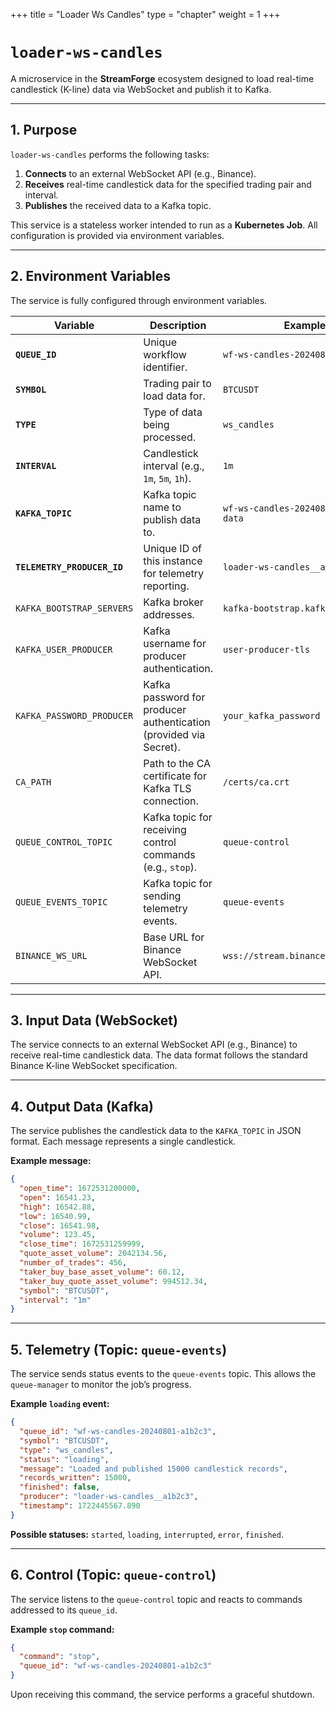 +++
title = "Loader Ws Candles"
type = "chapter"
weight = 1
+++

# `loader-ws-candles`

A microservice in the **StreamForge** ecosystem designed to load real-time candlestick (K-line) data via WebSocket and publish it to Kafka.

---

## 1. Purpose

`loader-ws-candles` performs the following tasks:

1. **Connects** to an external WebSocket API (e.g., Binance).
2. **Receives** real-time candlestick data for the specified trading pair and interval.
3. **Publishes** the received data to a Kafka topic.

This service is a stateless worker intended to run as a **Kubernetes Job**.
All configuration is provided via environment variables.

---

## 2. Environment Variables

The service is fully configured through environment variables.

| Variable                    | Description                                                       | Example                              |
| --------------------------- | ----------------------------------------------------------------- | ------------------------------------ |
| **`QUEUE_ID`**              | Unique workflow identifier.                                       | `wf-ws-candles-20240801-a1b2c3`      |
| **`SYMBOL`**                | Trading pair to load data for.                                    | `BTCUSDT`                            |
| **`TYPE`**                  | Type of data being processed.                                     | `ws_candles`                         |
| **`INTERVAL`**              | Candlestick interval (e.g., `1m`, `5m`, `1h`).                    | `1m`                                 |
| **`KAFKA_TOPIC`**           | Kafka topic name to publish data to.                              | `wf-ws-candles-20240801-a1b2c3-data` |
| **`TELEMETRY_PRODUCER_ID`** | Unique ID of this instance for telemetry reporting.               | `loader-ws-candles__a1b2c3`          |
| `KAFKA_BOOTSTRAP_SERVERS`   | Kafka broker addresses.                                           | `kafka-bootstrap.kafka:9093`         |
| `KAFKA_USER_PRODUCER`       | Kafka username for producer authentication.                       | `user-producer-tls`                  |
| `KAFKA_PASSWORD_PRODUCER`   | Kafka password for producer authentication (provided via Secret). | `your_kafka_password`                |
| `CA_PATH`                   | Path to the CA certificate for Kafka TLS connection.              | `/certs/ca.crt`                      |
| `QUEUE_CONTROL_TOPIC`       | Kafka topic for receiving control commands (e.g., `stop`).        | `queue-control`                      |
| `QUEUE_EVENTS_TOPIC`        | Kafka topic for sending telemetry events.                         | `queue-events`                       |
| `BINANCE_WS_URL`            | Base URL for Binance WebSocket API.                               | `wss://stream.binance.com:9443/ws`   |

---

## 3. Input Data (WebSocket)

The service connects to an external WebSocket API (e.g., Binance) to receive real-time candlestick data.
The data format follows the standard Binance K-line WebSocket specification.

---

## 4. Output Data (Kafka)

The service publishes the candlestick data to the `KAFKA_TOPIC` in JSON format.
Each message represents a single candlestick.

**Example message:**

```json
{
  "open_time": 1672531200000,
  "open": 16541.23,
  "high": 16542.88,
  "low": 16540.99,
  "close": 16541.98,
  "volume": 123.45,
  "close_time": 1672531259999,
  "quote_asset_volume": 2042134.56,
  "number_of_trades": 456,
  "taker_buy_base_asset_volume": 60.12,
  "taker_buy_quote_asset_volume": 994512.34,
  "symbol": "BTCUSDT",
  "interval": "1m"
}
```

---

## 5. Telemetry (Topic: `queue-events`)

The service sends status events to the `queue-events` topic.
This allows the `queue-manager` to monitor the job’s progress.

**Example `loading` event:**

```json
{
  "queue_id": "wf-ws-candles-20240801-a1b2c3",
  "symbol": "BTCUSDT",
  "type": "ws_candles",
  "status": "loading",
  "message": "Loaded and published 15000 candlestick records",
  "records_written": 15000,
  "finished": false,
  "producer": "loader-ws-candles__a1b2c3",
  "timestamp": 1722445567.890
}
```

**Possible statuses:** `started`, `loading`, `interrupted`, `error`, `finished`.

---

## 6. Control (Topic: `queue-control`)

The service listens to the `queue-control` topic and reacts to commands addressed to its `queue_id`.

**Example `stop` command:**

```json
{
  "command": "stop",
  "queue_id": "wf-ws-candles-20240801-a1b2c3"
}
```

Upon receiving this command, the service performs a graceful shutdown.
